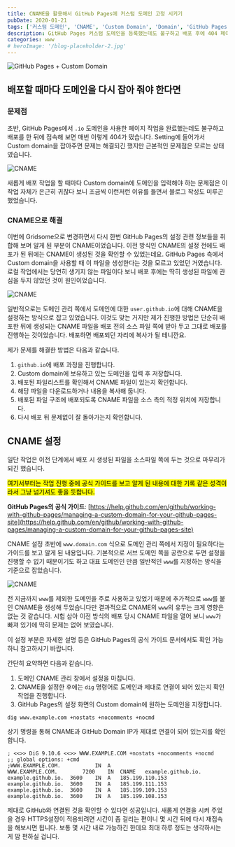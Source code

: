 ```yaml
---
title: CNAME을 활용해서 GitHub Pages에 커스텀 도메인 고정 시키기
pubDate: 2020-01-21
tags: ['커스텀 도메인', 'CNAME', 'Custom Domain', 'Domain', 'GitHub Pages']
description: GitHub Pages 커스텀 도메인을 등록했는데도 불구하고 배포 후에 404 페이지가 떠서 매번 주소를 다시 지정해 줘야 하는 경험을 해보신적이 있으신가요? 이 경우 CNAME을 지정하고 파일을 등록해 놓으면 이런 문제가 깔끔하게 해결됩니다.
categories: www
# heroImage: '/blog-placeholder-2.jpg'
---
```


![GitHub Pages + Custom Domain](https://live.staticflickr.com/65535/49421742256_d2f522cfd7_c.jpg)

## 배포할 때마다 도메인을 다시 잡아 줘야 한다면

### 문제점

초반, GitHub Pages에서 `.io` 도메인을 사용한 페이지 작업을 완료했는데도 불구하고 배포를 한 뒤에 접속해 보면 매번 이렇게 404가 떴습니다. Setting에 들어가서 Custom domain을 잡아주면 문제는 해결되긴 했지만 근본적인 문제점은 모르는 상태였습니다.

![CNAME](https://live.staticflickr.com/65535/49417616392_69a710f745_c.jpg)

새롭게 배포 작업을 할 때마다 Custom domain에 도메인을 입력해야 하는 문제점은 이 작업 자체가 은근히 귀찮다 보니 조금씩 이런저런 이유를 들면서 블로그 작성도 미루곤 했었습니다.

### CNAME으로 해결

이번에 Gridsome으로 변경하면서 다시 한번 GitHub Pages의 설정 관련 정보들을 취합해 보며 알게 된 부분이 CNAME이었습니다. 이전 방식인 CNAME의 설정 전에도 배포가 된 뒤에는 CNAME이 생성된 것을 확인할 수 있었는데요. GitHub Pages 측에서 Custom domain을 사용할 때 이 파일을 생성한다는 것을 모르고 있었던 거였습니다. 로컬 작업에서는 당연히 생기지 않는 파일이다 보니 배포 후에는 딱히 생성된 파일에 관심을 두지 않았던 것이 원인이었습니다.

![CNAME](https://live.staticflickr.com/65535/49416927048_d1fddaf8d0_c.jpg)

일반적으로는 도메인 관리 쪽에서 도메인에 대한 `user.github.io`에 대해 CNAME을 설정하는 방식으로 잡고 있었습니다. 이것도 맞는 거지만 제가 진행한 방법은 단순히 배포한 뒤에 생성되는 CNAME 파일을 배포 전의 소스 파일 쪽에 받아 두고 그대로 배포를 진행하는 것이었습니다. 배포하면 배포되던 자리에 복사가 될 테니깐요.

제가 문제를 해결한 방법은 다음과 같습니다.

1. `github.io`에 배포 과정을 진행합니다.
2. Custom domain에 보유하고 있는 도메인을 입력 후 저장합니다.
3. 배포된 파일리스트를 확인해서 CNAME 파일이 있는지 확인합니다.
4. 해당 파일을 다운로드하거나 내용을 복사해 둡니다.
5. 배포된 파일 구조에 배포되도록 CNAME 파일을 소스 측의 적정 위치에 저장합니다.
6. 다시 배포 뒤 문제없이 잘 돌아가는지 확인합니다.

## CNAME 설정

일단 작업은 이전 단계에서 배포 시 생성된 파일을 소스파일 쪽에 두는 것으로 마무리가 되긴 했습니다.

<mark>여기서부터는 작업 진행 중에 공식 가이드를 보고 알게 된 내용에 대한 기록 같은 성격이라서 그냥 넘기셔도 좋을 듯합니다.</mark>

**GitHub Pages의 공식 가이드**: [https://help.github.com/en/github/working-with-github-pages/managing-a-custom-domain-for-your-github-pages-site](https://help.github.com/en/github/working-with-github-pages/managing-a-custom-domain-for-your-github-pages-site)

CNAME 설정 초반에 `www.domain.com` 식으로 도메인 관리 쪽에서 지정이 필요하다는 가이드를 보고 알게 된 내용입니다. 기본적으로 서브 도메인 쪽을 공란으로 두면 설정을 진행할 수 없기 때문이기도 하고 대표 도메인인 만큼 일반적인 `www`를 지정하는 방식을 기준으로 잡았습니다.

![CNAME](https://live.staticflickr.com/65535/49417616427_c0ab050130.jpg)

전 지금까지 `www`를 제외한 도메인을 주로 사용하고 있었기 때문에 추가적으로 `www`를 붙인 CNAME을 생성해 두었습니다만 결과적으로 CNAME의 `www`의 유무는 크게 영향은 없는 것 같습니다. 시험 삼아 이전 방식의 배포 당시 CNAME 파일을 열어 보니 `www`가 빠져 있기에 딱히 문제는 없어 보였습니다.

이 설정 부분은 자세한 설명 등은 GitHub Pages의 공식 가이드 문서에서도 확인 가능하니 참고하시기 바랍니다.

간단히 요약하면 다음과 같습니다.

1. 도메인 CNAME 관리 창에서 설정을 마칩니다.
2. CNAME을 설정한 후에는 `dig` 명령어로 도메인과 제대로 연결이 되어 있는지 확인 작업을 진행합니다.
3. GitHub Pages의 설정 화면의 Custom domain에 원하는 도메인을 지정합니다.

```
dig www.example.com +nostats +nocomments +nocmd
```

상기 명령을 통해 CNAME과 GitHub Domain IP가 제대로 연결이 되어 있는지를 확인합니다.

```
; <<>> DiG 9.10.6 <<>> WWW.EXAMPLE.COM +nostats +nocomments +nocmd
;; global options: +cmd
;WWW.EXAMPLE.COM.			IN	A
WWW.EXAMPLE.COM.		7200	IN	CNAME	example.github.io.
example.github.io.	3600	IN	A	185.199.110.153
example.github.io.	3600	IN	A	185.199.111.153
example.github.io.	3600	IN	A	185.199.109.153
example.github.io.	3600	IN	A	185.199.108.153
```

제대로 GitHub와 연결된 것을 확인할 수 있다면 성공입니다.
새롭게 연결을 시켜 주었을 경우 HTTPS설정이 적용되려면 시간이 좀 걸리는 편이니 몇 시간 뒤에 다시 재접속을 해보시면 됩니다. 보통 몇 시간 내로 가능하긴 한데요 최대 하루 정도는 생각하시는 게 맘 편하실 겁니다.
